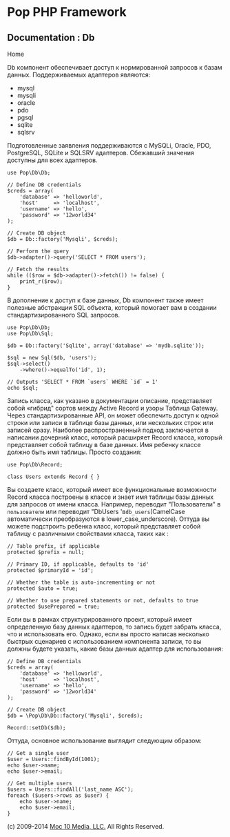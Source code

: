 Pop PHP Framework
=================

Documentation : Db
------------------

Home

Db компонент обеспечивает доступ к нормированной запросов к базам
данных. Поддерживаемых адаптеров являются:

-   mysql
-   mysqli
-   oracle
-   pdo
-   pgsql
-   sqlite
-   sqlsrv

Подготовленные заявления поддерживаются с MySQLi, Oracle, PDO,
PostgreSQL, SQLite и SQLSRV адаптеров. Сбежавший значения доступны для
всех адаптеров.

    use Pop\Db\Db;

    // Define DB credentials
    $creds = array(
        'database' => 'helloworld',
        'host'     => 'localhost',
        'username' => 'hello',
        'password' => '12world34'
    );

    // Create DB object
    $db = Db::factory('Mysqli', $creds);

    // Perform the query
    $db->adapter()->query('SELECT * FROM users');

    // Fetch the results
    while (($row = $db->adapter()->fetch()) != false) {
        print_r($row);
    }

В дополнение к доступ к базе данных, Db компонент также имеет полезные
абстракции SQL объекта, который помогает вам в создании
стандартизированного SQL запросов.

    use Pop\Db\Db;
    use Pop\Db\Sql;

    $db = Db::factory('Sqlite', array('database' => 'mydb.sqlite'));

    $sql = new Sql($db, 'users');
    $sql->select()
        ->where()->equalTo('id', 1);

    // Outputs 'SELECT * FROM `users` WHERE `id` = 1'
    echo $sql;

Запись класса, как указано в документации описание, представляет собой «гибрид" сортов между Active Record и узоры Таблица Gateway. Через стандартизированные API, он может обеспечить доступ к одной строки или записи в таблице базы данных, или нескольких строк или записей сразу. Наиболее распространенный подход заключается в написании дочерний класс, который расширяет Record класса, который представляет собой таблицу в базе данных. Имя ребенку классе должно быть имя таблицы. Просто создания:

    use Pop\Db\Record;

    class Users extends Record { }

Вы создаете класс, который имеет все функциональные возможности Record класса построены в классе и знает имя таблицы базы данных для запросов от имени класса. Например, переводит "Пользователи" в `пользователи` или переводит "DbUsers 'в` db_users `(CamelCase автоматически преобразуются в lower_case_underscore). Оттуда вы можете подстроить ребенка класс, который представляет собой таблицу с различными свойствами класса, таких как :

    // Table prefix, if applicable
    protected $prefix = null;

    // Primary ID, if applicable, defaults to 'id'
    protected $primaryId = 'id';

    // Whether the table is auto-incrementing or not
    protected $auto = true;

    // Whether to use prepared statements or not, defaults to true
    protected $usePrepared = true;

Если вы в рамках структурированного проект, который имеет определенную базу данных адаптеров, то запись будет забрать класса, что и использовать его. Однако, если вы просто написав несколько быстрых сценариев с использованием компонента записи, то вы должны будете указать, какие базы данных адаптер для использования:

    // Define DB credentials
    $creds = array(
        'database' => 'helloworld',
        'host'     => 'localhost',
        'username' => 'hello',
        'password' => '12world34'
    );

    // Create DB object
    $db = \Pop\Db\Db::factory('Mysqli', $creds);

    Record::setDb($db);

Оттуда, основное использование выглядит следующим образом:

    // Get a single user
    $user = Users::findById(1001);
    echo $user->name;
    echo $user->email;

    // Get multiple users
    $users = Users::findAll('last_name ASC');
    foreach ($users->rows as $user) {
        echo $user->name;
        echo $user->email;
    }

\(c) 2009-2014 [Moc 10 Media, LLC.](http://www.moc10media.com) All
Rights Reserved.
